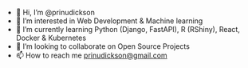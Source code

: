 - 👋 Hi, I’m @prinudickson
- 👀 I’m interested in Web Development & Machine learning
- 🌱 I’m currently learning Python (Django, FastAPI), R (RShiny), React, Docker & Kubernetes
- 💞️ I’m looking to collaborate on Open Source Projects
- 📫 How to reach me prinudickson@gmail.com

<!---
prinudickson/prinudickson is a ✨ special ✨ repository because its `README.md` (this file) appears on your GitHub profile.
You can click the Preview link to take a look at your changes.
--->
